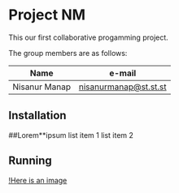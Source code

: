 # Project NM

This our first collaborative progamming project.

The group members are as follows:

|Name|e-mail|
|-----|-----|
|Nisanur Manap| nisanurmanap@st.st.st|

## Installation
##Lorem**ipsum
list item 1
list item 2


## Running
[!Here is an image](https://miro.medium.com/v2/resize:fit:720/format:webp/1*wotzQboYWAfaj-7bvGNIkQ.png)
